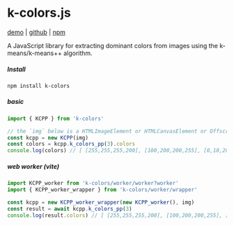 # k-colors.js
[demo](https://ppzreboot.github.io/k-colors.js/) | [github](https://github.com/ppzreboot/k-colors.js) | [npm](https://www.npmjs.com/package/k-colors)

A JavaScript library for extracting dominant colors from images using the k-means/k-means++ algorithm.

##### Install
``` bash
npm install k-colors
```

##### basic
``` ts
import { KCPP } from 'k-colors'

// the `img` below is a HTMLImageElement or HTMLCanvasElement or OffscreenCanvas or ImageData
const kcpp = new KCPP(img)
const colors = kcpp.k_colors_pp(3).colors
console.log(colors) // [ [255,255,255,200], [100,200,200,255], [0,10,20,255] ]
```

##### web worker (vite)

``` ts
import KCPP_worker from 'k-colors/worker/worker?worker'
import { KCPP_worker_wrapper } from 'k-colors/worker/wrapper'

const kcpp = new KCPP_worker_wrapper(new KCPP_worker(), img)
const result = await kcpp.k_colors_pp(3)
console.log(result.colors) // [ [255,255,255,200], [100,200,200,255], [0,10,20,255] ]
```
